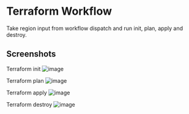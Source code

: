 
# Terraform Workflow

Take region input from workflow dispatch and run init, plan, apply and destroy.

## Screenshots
Terraform init
![image](https://user-images.githubusercontent.com/118518836/212306255-116db19a-6d97-4bbc-b217-e1007ac5ac48.png)

Terraform plan
![image](https://user-images.githubusercontent.com/118518836/212306424-550a869d-d5e7-481c-ac5f-9350be9725a6.png)

Terraform apply
![image](https://user-images.githubusercontent.com/118518836/212306582-cc753458-2690-4eea-b577-83dc5ba6ff94.png)

Terraform destroy
![image](https://user-images.githubusercontent.com/118518836/212307062-640cb493-4451-4b7b-8dcd-687f9b88d2aa.png)

